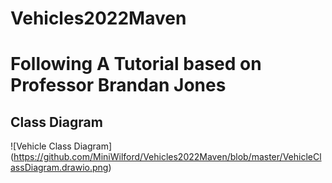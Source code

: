# Vehicles2022Maven
# Following A Tutorial based on Professor Brandan Jones

## Class Diagram
![Vehicle Class Diagram] (https://github.com/MiniWilford/Vehicles2022Maven/blob/master/VehicleClassDiagram.drawio.png)
